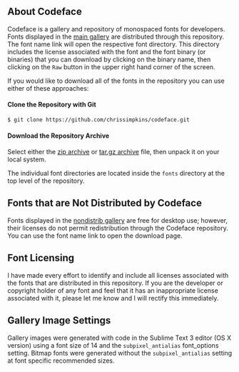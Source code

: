 ## About Codeface

Codeface is a gallery and repository of monospaced fonts for developers.  Fonts displayed in the [main gallery](README.md) are distributed through this repository.  The font name link will open the respective font directory.  This directory includes the license associated with the font and the font binary (or binaries) that you can download by clicking on the binary name, then clicking on the `Raw` button in the upper right hand corner of the screen.

If you would like to download all of the fonts in the repository you can use either of these approaches:

#### Clone the Repository with Git

```sh
$ git clone https://github.com/chrissimpkins/codeface.git
```

#### Download the Repository Archive

Select either the [zip archive](https://github.com/chrissimpkins/codeface/archive/master.zip) or [tar.gz archive](https://github.com/chrissimpkins/codeface/archive/master.tar.gz) file, then unpack it on your local system.

The individual font directories are located inside the `fonts` directory at the top level of the repository.

## Fonts that are Not Distributed by Codeface

Fonts displayed in the [nondistrib gallery](NONDISTRIB.md) are free for desktop use; however, their licenses do not permit redistribution through the Codeface repository.  You can use the font name link to open the download page.

## Font Licensing

I have made every effort to identify and include all licenses associated with the fonts that are distributed in this repository.  If you are the developer or copyright holder of any font and feel that it has an inappropriate license associated with it, please let me know and I will rectify this immediately.

## Gallery Image Settings

Gallery images were generated with code in the Sublime Text 3 editor (OS X version) using a font size of 14 and the `subpixel_antialias` font_options setting.  Bitmap fonts were generated without the `subpixel_antialias` setting at font specific recommended sizes.